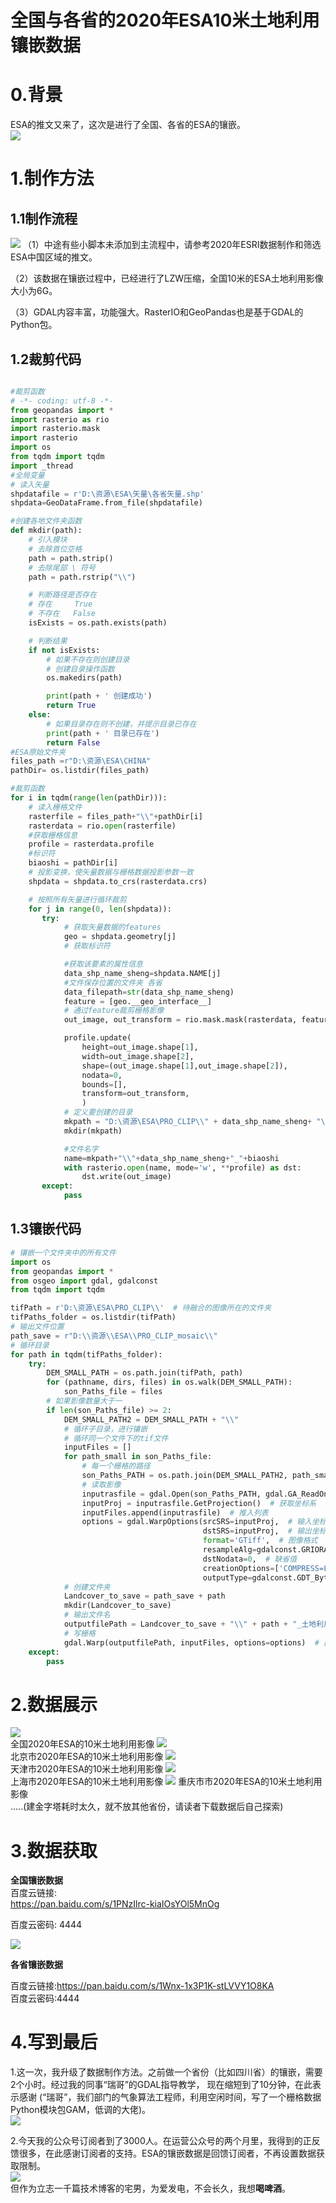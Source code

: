 # 全国与各省的2020年ESA10米土地利用镶嵌数据

# 0.背景
ESA的推文又来了，这次是进行了全国、各省的ESA的镶嵌。  
![](http://pics.landcover100.com/pics//image/20211026235406.png)

# 1.制作方法

## 1.1制作流程
![](http://pics.landcover100.com/pics//image/20211026234858.png)
（1）中途有些小脚本未添加到主流程中，请参考2020年ESRI数据制作和筛选ESA中国区域的推文。

（2）该数据在镶嵌过程中，已经进行了LZW压缩，全国10米的ESA土地利用影像大小为6G。

（3）GDAL内容丰富，功能强大。RasterIO和GeoPandas也是基于GDAL的Python包。


## 1.2裁剪代码

```python

#裁剪函数
# -*- coding: utf-8 -*-
from geopandas import *
import rasterio as rio
import rasterio.mask
import rasterio
import os
from tqdm import tqdm
import _thread
#全局变量
# 读入矢量
shpdatafile = r'D:\资源\ESA\矢量\各省矢量.shp'
shpdata=GeoDataFrame.from_file(shpdatafile)

#创建各地文件夹函数
def mkdir(path):
    # 引入模块
    # 去除首位空格
    path = path.strip()
    # 去除尾部 \ 符号
    path = path.rstrip("\\")

    # 判断路径是否存在
    # 存在     True
    # 不存在   False
    isExists = os.path.exists(path)

    # 判断结果
    if not isExists:
        # 如果不存在则创建目录
        # 创建目录操作函数
        os.makedirs(path)

        print(path + ' 创建成功')
        return True
    else:
        # 如果目录存在则不创建，并提示目录已存在
        print(path + ' 目录已存在')
        return False
#ESA原始文件夹
files_path =r"D:\资源\ESA\CHINA"
pathDir= os.listdir(files_path)

#裁剪函数
for i in tqdm(range(len(pathDir))):
    # 读入栅格文件
    rasterfile = files_path+"\\"+pathDir[i]
    rasterdata = rio.open(rasterfile)
    #获取栅格信息
    profile = rasterdata.profile
    #标识符
    biaoshi = pathDir[i]
    # 投影变换，使矢量数据与栅格数据投影参数一致
    shpdata = shpdata.to_crs(rasterdata.crs)

    # 按照所有矢量进行循环裁剪
    for j in range(0, len(shpdata)):
       try:
            # 获取矢量数据的features
            geo = shpdata.geometry[j]
            # 获取标识符

            #获取该要素的属性信息
            data_shp_name_sheng=shpdata.NAME[j]
            #文件保存位置的文件夹 各省
            data_filepath=str(data_shp_name_sheng)
            feature = [geo.__geo_interface__]
            # 通过feature裁剪栅格影像
            out_image, out_transform = rio.mask.mask(rasterdata, feature, all_touched=True, crop=True, nodata=0)

            profile.update(
                height=out_image.shape[1],
                width=out_image.shape[2],
                shape=(out_image.shape[1],out_image.shape[2]),
                nodata=0,
                bounds=[],
                transform=out_transform,
                )
            # 定义要创建的目录
            mkpath = "D:\资源\ESA\PRO_CLIP\\" + data_shp_name_sheng+ "\\"
            mkdir(mkpath)

            #文件名字
            name=mkpath+"\\"+data_shp_name_sheng+"_"+biaoshi
            with rasterio.open(name, mode='w', **profile) as dst:
                dst.write(out_image)
       except:
            pass
```
## 1.3镶嵌代码
```python
# 镶嵌一个文件夹中的所有文件
import os
from geopandas import *
from osgeo import gdal, gdalconst
from tqdm import tqdm

tifPath = r'D:\资源\ESA\PRO_CLIP\\'  # 待融合的图像所在的文件夹
tifPaths_folder = os.listdir(tifPath)
# 输出文件位置
path_save = r"D:\\资源\\ESA\\PRO_CLIP_mosaic\\"
# 循环目录
for path in tqdm(tifPaths_folder):
    try:
        DEM_SMALL_PATH = os.path.join(tifPath, path)
        for (pathname, dirs, files) in os.walk(DEM_SMALL_PATH):
            son_Paths_file = files
        # 如果影像数量大于一
        if len(son_Paths_file) >= 2:
            DEM_SMALL_PATH2 = DEM_SMALL_PATH + "\\"
            # 循环子目录，进行镶嵌
            # 循环同一个文件下的tif文件
            inputFiles = []
            for path_small in son_Paths_file:
                # 每一个栅格的路径
                son_Paths_PATH = os.path.join(DEM_SMALL_PATH2, path_small)
                # 读取影像
                inputrasfile = gdal.Open(son_Paths_PATH, gdal.GA_ReadOnly)  # 读取影像
                inputProj = inputrasfile.GetProjection()  # 获取坐标系
                inputFiles.append(inputrasfile)  # 推入列表
                options = gdal.WarpOptions(srcSRS=inputProj,  # 输入坐标系
                                           dstSRS=inputProj,  # 输出坐标系
                                           format='GTiff',  # 图像格式
                                           resampleAlg=gdalconst.GRIORA_NearestNeighbour,  # 重采样算法，这里是双线性内插
                                           dstNodata=0,  # 缺省值
                                           creationOptions=['COMPRESS=LZW'],  
                                           outputType=gdalconst.GDT_Byte)
            # 创建文件夹
            Landcover_to_save = path_save + path
            mkdir(Landcover_to_save)
            # 输出文件名
            outputfilePath = Landcover_to_save + "\\" + path + "_土地利用数据" + "_10m分辨率_ESA数据_2020年" + ".tif"
            # 写栅格
            gdal.Warp(outputfilePath, inputFiles, options=options)  # 图像镶嵌
    except:
        pass
```

# 2.数据展示

![](http://pics.landcover100.com/pics//image/20211027011553.png)  
全国2020年ESA的10米土地利用影像
![](http://pics.landcover100.com/pics//image/20211027004733.png)   
北京市2020年ESA的10米土地利用影像
![](http://pics.landcover100.com/pics//image/20211027005030.png)  
天津市2020年ESA的10米土地利用影像
![](http://pics.landcover100.com/pics//image/20211027005209.png)  
上海市2020年ESA的10米土地利用影像
![](http://pics.landcover100.com/pics//image/20211027005726.png)
重庆市市2020年ESA的10米土地利用影像  
.....(建金字塔耗时太久，就不放其他省份，请读者下载数据后自己探索)

# 3.数据获取


**全国镶嵌数据**  
百度云链接:  
https://pan.baidu.com/s/1PNzIlrc-kiaIOsYOl5MnOg 


百度云密码:  4444 

![](http://pics.landcover100.com/pics//image/20211027001541.png)  

**各省镶嵌数据**  

百度云链接:https://pan.baidu.com/s/1Wnx-1x3P1K-stLVVY1O8KA   
百度云密码:4444   


# 4.写到最后
1.这一次，我升级了数据制作方法。之前做一个省份（比如四川省）的镶嵌，需要2个小时。经过我的同事“瑞哥”的GDAL指导教学，
现在缩短到了10分钟，在此表示感谢  (“瑞哥”，我们部门的气象算法工程师，利用空闲时间，写了一个栅格数据Python模块包GAM，低调的大佬)。  
![](http://pics.landcover100.com/pics//image/1635264167(1).png)

2.今天我的公众号订阅者到了3000人。在运营公众号的两个月里，我得到的正反馈很多，在此感谢订阅者的支持。ESA的镶嵌数据是回馈订阅者，不再设置数据获取限制。  
![](http://pics.landcover100.com/pics//image/20211027004116.png)  
但作为立志一千篇技术博客的宅男，为爱发电，不会长久，我想**喝啤酒**。